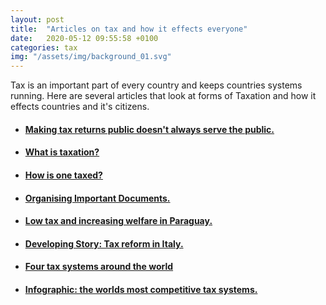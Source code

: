 ```yaml
---
layout: post
title:  "Articles on tax and how it effects everyone"
date:   2020-05-12 09:55:58 +0100
categories: tax
img: "/assets/img/background_01.svg"
---
```



<p>Tax is an important part of every country and keeps countries systems running. Here are several articles that look at forms of Taxation and how it effects countries and it's citizens.</p>

<ul>

<li>

<a href="https://www.bloomberg.com/opinion/articles/2019-03-05/making-tax-returns-public-doesn-t-always-serve-the-public-good" target="_blank">

<h4>Making tax returns public doesn't always serve the public.</h4>

</a>

</li>

<li>

<a href="https://www.investopedia.com/terms/t/taxes.asp" target="_blank">
<h4>What is taxation?</h4>
</a>

</li>



<li>
<a href="https://www.britannica.com/topic/taxation" target="_blank">
<h4> How is one taxed?</h4>
</a>
</li>


<li>
<a href="https://www.nerdwallet.com/article/finance/organize-important-documents" target="_blank">
<h4>Organising Important Documents.</h4>
</a>
</li>


<li>
<a href="https://news.bloombergtax.com/daily-tax-report/pandemic-encourages-a-low-tax-country-to-build-its-welfare-state" target="_blank">
<h4>Low tax and increasing welfare in Paraguay.</h4>
</a>
</li>


<li>
<a href="https://news.bloombergtax.com/daily-tax-report/italy-working-on-income-and-vat-tax-reform-corriere" target="_blank">
<h4>Developing Story: Tax reform in Italy.</h4>
</a>
</li>



<li>
<a href="https://nomadcapitalist.com/2018/11/20/4-tax-systems/" target="_blank">
<h4>Four tax systems around the world</h4>
</a>
</li>


<li>
<a href="https://www.forbes.com/sites/niallmccarthy/2019/10/04/the-worlds-most-competitive-tax-systems-infographic/#6e58530b5e94" target="_blank">
<h4>Infographic: the worlds most competitive tax systems.</h4>
</a>
</li>


</ul>